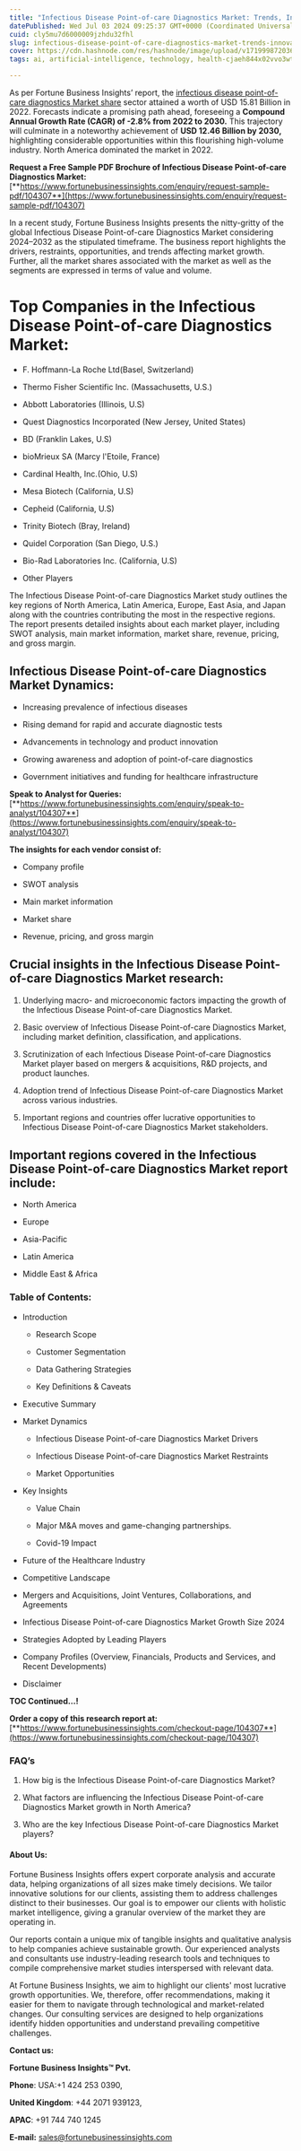 ```yaml
---
title: "Infectious Disease Point-of-care Diagnostics Market: Trends, Innovations, and Growth"
datePublished: Wed Jul 03 2024 09:25:37 GMT+0000 (Coordinated Universal Time)
cuid: cly5mu7d6000009jzhdu32fhl
slug: infectious-disease-point-of-care-diagnostics-market-trends-innovations-and-growth
cover: https://cdn.hashnode.com/res/hashnode/image/upload/v1719998720363/90c5c386-918e-4a5a-b612-63743f752c37.png
tags: ai, artificial-intelligence, technology, health-cjaeh844x02vvo3wtj5r2s75q, healthcare

---
```


As per Fortune Business Insights’ report, the [infectious disease point-of-care diagnostics Market share](https://www.fortunebusinessinsights.com/infectious-disease-point-of-care-poc-diagnostics-market-104307) sector attained a worth of USD 15.81 Billion in 2022. Forecasts indicate a promising path ahead, foreseeing a **Compound Annual Growth Rate (CAGR) of -2.8% from 2022 to 2030.** This trajectory will culminate in a noteworthy achievement of **USD 12.46 Billion by 2030,** highlighting considerable opportunities within this flourishing high-volume industry. North America dominated the market in 2022.

**Request a Free Sample PDF Brochure of Infectious Disease Point-of-care Diagnostics Market:** [**https://www.fortunebusinessinsights.com/enquiry/request-sample-pdf/104307**](https://www.fortunebusinessinsights.com/enquiry/request-sample-pdf/104307)

In a recent study, Fortune Business Insights presents the nitty-gritty of the global Infectious Disease Point-of-care Diagnostics Market considering 2024–2032 as the stipulated timeframe. The business report highlights the drivers, restraints, opportunities, and trends affecting market growth. Further, all the market shares associated with the market as well as the segments are expressed in terms of value and volume.

# **Top Companies in the Infectious Disease Point-of-care Diagnostics Market:**

* F. Hoffmann-La Roche Ltd(Basel, Switzerland)
    
* Thermo Fisher Scientific Inc. (Massachusetts, U.S.)
    
* Abbott Laboratories (Illinois, U.S)
    
* Quest Diagnostics Incorporated (New Jersey, United States)
    
* BD (Franklin Lakes, U.S)
    
* bioMrieux SA (Marcy l'Etoile, France)
    
* Cardinal Health, Inc.(Ohio, U.S)
    
* Mesa Biotech (California, U.S)
    
* Cepheid (California, U.S)
    
* Trinity Biotech (Bray, Ireland)
    
* Quidel Corporation (San Diego, U.S.)
    
* Bio-Rad Laboratories Inc. (California, U.S)
    
* Other Players
    

The Infectious Disease Point-of-care Diagnostics Market study outlines the key regions of North America, Latin America, Europe, East Asia, and Japan along with the countries contributing the most in the respective regions. The report presents detailed insights about each market player, including SWOT analysis, main market information, market share, revenue, pricing, and gross margin.

## Infectious Disease Point-of-care Diagnostics Market **Dynamics**:

* Increasing prevalence of infectious diseases
    
* Rising demand for rapid and accurate diagnostic tests
    
* Advancements in technology and product innovation
    
* Growing awareness and adoption of point-of-care diagnostics
    
* Government initiatives and funding for healthcare infrastructure
    

**Speak to Analyst for Queries:** [**https://www.fortunebusinessinsights.com/enquiry/speak-to-analyst/104307**](https://www.fortunebusinessinsights.com/enquiry/speak-to-analyst/104307)

**The insights for each vendor consist of:**

* Company profile
    
* SWOT analysis
    
* Main market information
    
* Market share
    
* Revenue, pricing, and gross margin
    

## **Crucial insights in the Infectious Disease Point-of-care Diagnostics Market research:**

1. Underlying macro- and microeconomic factors impacting the growth of the Infectious Disease Point-of-care Diagnostics Market.
    
2. Basic overview of Infectious Disease Point-of-care Diagnostics Market, including market definition, classification, and applications.
    
3. Scrutinization of each Infectious Disease Point-of-care Diagnostics Market player based on mergers & acquisitions, R&D projects, and product launches.
    
4. Adoption trend of Infectious Disease Point-of-care Diagnostics Market across various industries.
    
5. Important regions and countries offer lucrative opportunities to Infectious Disease Point-of-care Diagnostics Market stakeholders.
    

## **Important regions covered in the Infectious Disease Point-of-care Diagnostics Market report include:**

* North America
    
* Europe
    
* Asia-Pacific
    
* Latin America
    
* Middle East & Africa
    

### **Table of Contents:**

* Introduction
    
    * Research Scope
        
    * Customer Segmentation
        
    * Data Gathering Strategies
        
    * Key Definitions & Caveats
        
* Executive Summary
    
* Market Dynamics
    
    * Infectious Disease Point-of-care Diagnostics Market Drivers
        
    * Infectious Disease Point-of-care Diagnostics Market Restraints
        
    * Market Opportunities
        
* Key Insights
    
    * Value Chain
        
    * Major M&A moves and game-changing partnerships.
        
    * Covid-19 Impact
        
* Future of the Healthcare Industry
    
* Competitive Landscape
    
* Mergers and Acquisitions, Joint Ventures, Collaborations, and Agreements
    
* Infectious Disease Point-of-care Diagnostics Market Growth Size 2024
    
* Strategies Adopted by Leading Players
    
* Company Profiles (Overview, Financials, Products and Services, and Recent Developments)
    
* Disclaimer
    

**TOC Continued…!**

**Order a copy of this research report at:** [**https://www.fortunebusinessinsights.com/checkout-page/104307**](https://www.fortunebusinessinsights.com/checkout-page/104307)

### **FAQ’s**

1. How big is the Infectious Disease Point-of-care Diagnostics Market?
    
2. What factors are influencing the Infectious Disease Point-of-care Diagnostics Market growth in North America?
    
3. Who are the key Infectious Disease Point-of-care Diagnostics Market players?
    

#### **About Us:**

Fortune Business Insights offers expert corporate analysis and accurate data, helping organizations of all sizes make timely decisions. We tailor innovative solutions for our clients, assisting them to address challenges distinct to their businesses. Our goal is to empower our clients with holistic market intelligence, giving a granular overview of the market they are operating in.

Our reports contain a unique mix of tangible insights and qualitative analysis to help companies achieve sustainable growth. Our experienced analysts and consultants use industry-leading research tools and techniques to compile comprehensive market studies interspersed with relevant data.

At Fortune Business Insights, we aim to highlight our clients' most lucrative growth opportunities. We, therefore, offer recommendations, making it easier for them to navigate through technological and market-related changes. Our consulting services are designed to help organizations identify hidden opportunities and understand prevailing competitive challenges.

**Contact us:**

**Fortune Business Insights™ Pvt.**

**Phone**: USA:+1 424 253 0390,

**United Kingdom**: +44 2071 939123,

**APAC**: +91 744 740 1245

**E-mail:** [sales@fortunebusinessinsights.com](mailto:sales@fortunebusinessinsights.com)